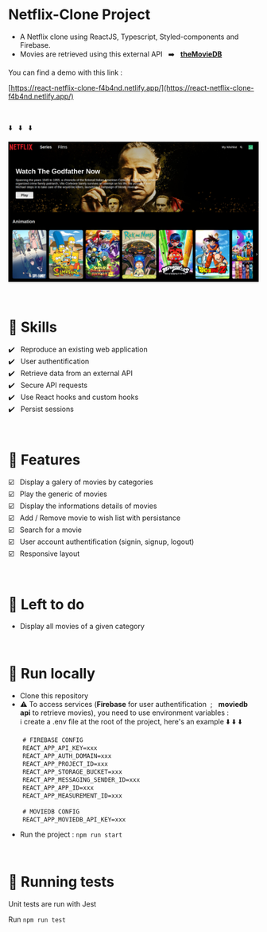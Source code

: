 
# Netflix-Clone Project

- A Netflix clone using ReactJS, Typescript, Styled-components and Firebase.
- Movies are retrieved using this external API &nbsp; :arrow_right: &nbsp; [<b>theMovieDB </b>]( https://www.themoviedb.org/documentation/api)

You can find a demo with this link :

[https://react-netflix-clone-f4b4nd.netlify.app/](https://react-netflix-clone-f4b4nd.netlify.app/)

<br />

:arrow_down: &nbsp; :arrow_down: &nbsp; :arrow_down: &nbsp; <br /> 

![Image of f4b4nd's React Netflix Interface](https://raw.githubusercontent.com/f4b4nd/react-netflix/main/public/images/misc/react-netflix-screenshot.png)

<br />

# :rocket: Skills
:heavy_check_mark: &nbsp; Reproduce an existing web application <br />
:heavy_check_mark: &nbsp; User authentification <br />
:heavy_check_mark: &nbsp; Retrieve data from an external API <br />
:heavy_check_mark: &nbsp; Secure API requests <br />
:heavy_check_mark: &nbsp; Use React hooks and custom hooks <br />
:heavy_check_mark: &nbsp; Persist sessions <br />
  
<br />

# :pencil: Features
:ballot_box_with_check: &nbsp; Display a galery of movies by categories <br />
:ballot_box_with_check: &nbsp; Play the generic of movies <br />
:ballot_box_with_check: &nbsp; Display the informations details of movies <br />
:ballot_box_with_check: &nbsp; Add / Remove movie to wish list with persistance <br />
:ballot_box_with_check: &nbsp; Search for a movie <br />
:ballot_box_with_check: &nbsp; User account authentification (signin, signup, logout) <br />
:ballot_box_with_check: &nbsp; Responsive layout <br />

<br />

# :construction: Left to do
- Display all movies of a given category

<br />

# :wrench: Run locally
- Clone this repository
- :warning: To access services (<b>Firebase</b> for user authentification &nbsp;; &nbsp; <b>moviedb api</b> to retrieve movies), you need to use environment variables : <br />
:information_source: create a .env file at the root of the project, here's an example :arrow_down: :arrow_down: :arrow_down:	
```
    # FIREBASE CONFIG
    REACT_APP_API_KEY=xxx
    REACT_APP_AUTH_DOMAIN=xxx
    REACT_APP_PROJECT_ID=xxx
    REACT_APP_STORAGE_BUCKET=xxx
    REACT_APP_MESSAGING_SENDER_ID=xxx
    REACT_APP_APP_ID=xxx
    REACT_APP_MEASUREMENT_ID=xxx

    # MOVIEDB CONFIG
    REACT_APP_MOVIEDB_API_KEY=xxx
```

- Run the project : `npm run start`

<br />


# :hammer: Running tests
Unit tests are run with Jest

Run `npm run test`
